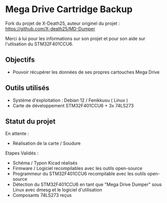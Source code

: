 # Mega Drive Cartridge Backup

Fork du projet de X-Death25, auteur originel du projet : https://github.com/X-death25/MD-Dumper

Merci à lui pour les informations sur son projet et pour son aide sur l'utlisation du STM32F401CCU6.

## Objectifs

- Pouvoir récupérer les données de ses propres cartouches Mega Drive

## Outils utilisés

- Système d'exploitation : Debian 12 / Fenikkusu ( Linux )
- Carte de développement STM32F401CCU6 + 3x 74LS273

## Statut du projet 

En attente :

- Réalisation de la carte / Soudure

Etapes Validés :
- Schéma / Typon Kicad réalisés
- Firmware / Logiciel recompilables avec les outils open-source
- Programmeur du STM32F401CCU6 recompilable avec les outils open-source
- Détection du STM32F401CCU6 en tant que "Mega Drive Dumper" sous Linux avec dmesg et le logiciel d'utilisation
- Composants 74LS273 reçus
